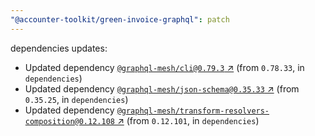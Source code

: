 ```yaml
---
"@accounter-toolkit/green-invoice-graphql": patch
---
```

dependencies updates:
  - Updated dependency [`@graphql-mesh/cli@0.79.3` ↗︎](https://www.npmjs.com/package/@graphql-mesh/cli/v/0.79.3) (from `0.78.33`, in `dependencies`)
  - Updated dependency [`@graphql-mesh/json-schema@0.35.33` ↗︎](https://www.npmjs.com/package/@graphql-mesh/json-schema/v/0.35.33) (from `0.35.25`, in `dependencies`)
  - Updated dependency [`@graphql-mesh/transform-resolvers-composition@0.12.108` ↗︎](https://www.npmjs.com/package/@graphql-mesh/transform-resolvers-composition/v/0.12.108) (from `0.12.101`, in `dependencies`)
